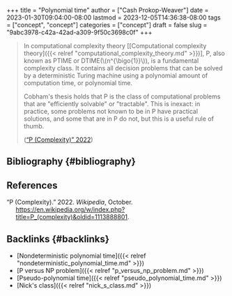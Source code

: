 +++
title = "Polynomial time"
author = ["Cash Prokop-Weaver"]
date = 2023-01-30T09:04:00-08:00
lastmod = 2023-12-05T14:36:38-08:00
tags = ["concept", "concept"]
categories = ["concept"]
draft = false
slug = "9abc3978-c42a-42ad-a309-9f50c3698c0f"
+++

> In computational complexity theory [[Computational complexity theory]({{< relref "computational_complexity_theory.md" >}})], P, also known as PTIME or DTIME(\\(n^{\bigo{1}}\\)), is a fundamental complexity class. It contains all decision problems that can be solved by a deterministic Turing machine using a polynomial amount of computation time, or polynomial time.
>
> Cobham's thesis holds that P is the class of computational problems that are "efficiently solvable" or "tractable". This is inexact: in practice, some problems not known to be in P have practical solutions, and some that are in P do not, but this is a useful rule of thumb.
>
> (<a href="#citeproc_bib_item_1">“P (Complexity)” 2022</a>)


## Bibliography {#bibliography}

## References

<style>.csl-entry{text-indent: -1.5em; margin-left: 1.5em;}</style><div class="csl-bib-body">
  <div class="csl-entry"><a id="citeproc_bib_item_1"></a>“P (Complexity).” 2022. <i>Wikipedia</i>, October. <a href="https://en.wikipedia.org/w/index.php?title=P_(complexity)&oldid=1113888801">https://en.wikipedia.org/w/index.php?title=P_(complexity)&#38;oldid=1113888801</a>.</div>
</div>


## Backlinks {#backlinks}

-   [Nondeterministic polynomial time]({{< relref "nondeterministic_polynomial_time.md" >}})
-   [P versus NP problem]({{< relref "p_versus_np_problem.md" >}})
-   [Pseudo-polynomial time]({{< relref "pseudo_polynomial_time.md" >}})
-   [Nick's class]({{< relref "nick_s_class.md" >}})
